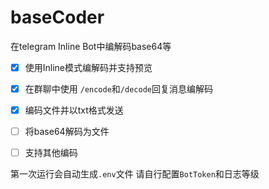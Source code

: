 # baseCoder
在telegram Inline Bot中编解码base64等   

- [x] 使用Inline模式编解码并支持预览
- [x] 在群聊中使用 `/encode`和`/decode`回复消息编解码
- [x] 编码文件并以txt格式发送
- [ ] 将base64解码为文件
- [ ] 支持其他编码   


第一次运行会自动生成`.env`文件 请自行配置`BotToken`和日志等级 
